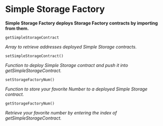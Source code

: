 # Simple Storage Factory

**Simple Storage Factory deploys Storage Factory contracts by importing from them.**

```
getSimpleStorageContract
```
*Array to retrieve addresses deployed Simple Storage contracts.*

```
setSimpleStorageContract()
```
*Function to deploy Simple Storage contract and push it into getSimpleStorageContract.*

```
setStorageFactoryNum()
```
*Function to store your favorite Number to a deployed Simple Storage contract.*

```
getStorageFactoryNum()
```
*Retrieve your favorite number by entering the index of getSimpleStorageContract.*
